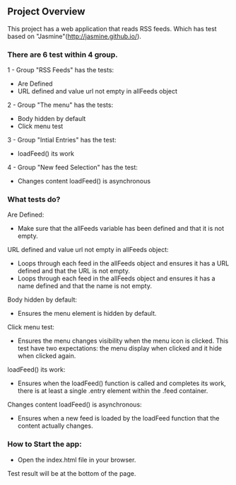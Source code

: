 ## Project Overview

This project has a web application that reads RSS feeds.
Which has test based on "Jasmine"(http://jasmine.github.io/).

### There are 6 test within 4 group.

1 - Group "RSS Feeds" has the tests:
- Are Defined
- URL defined and value url not empty in allFeeds object

2 - Group "The menu" has the tests:
- Body hidden by default
- Click menu test

3 - Group "Intial Entries" has the test:
- loadFeed() its work

4 - Group "New feed Selection" has the test:
- Changes content loadFeed() is asynchronous

### What tests do?

Are Defined:
- Make sure that the allFeeds variable has been defined and that it is not empty.

URL defined and value url not empty in allFeeds object:
- Loops through each feed in the allFeeds object and ensures it has a URL defined and that the URL is not empty.
- Loops through each feed in the allFeeds object and ensures it has a name defined and that the name is not empty.

Body hidden by default:
- Ensures the menu element is hidden by default.

Click menu test:
- Ensures the menu changes visibility when the menu icon is clicked. This test have two expectations: the menu display when clicked and it hide when clicked again.

loadFeed() its work:
- Ensures when the loadFeed() function is called and completes its work, there is at least a single .entry element within the .feed container.

Changes content loadFeed() is asynchronous:
- Ensures when a new feed is loaded by the loadFeed function that the content actually changes.

### How to Start the app:
- Open the index.html file in your browser.

Test result will be at the bottom of the page.
